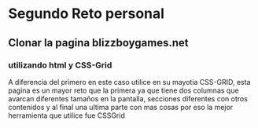# Segundo Reto personal
## Clonar la pagina blizzboygames.net
### utilizando html y CSS-Grid
A diferencia del primero en este caso utilice en su mayotia CSS-GRID, esta pagina es un mayor reto que la primera ya que tiene dos columnas que avarcan diferentes tamaños en la pantalla, secciones diferentes con otros contenidos y al final una ultima parte con mas cosas por eso la mejor herramienta que utilice fue CSSGrid